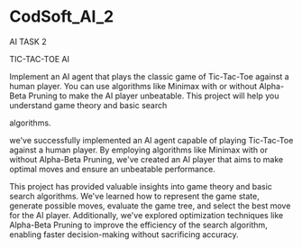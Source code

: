 # CodSoft_AI_2
AI TASK 2

TIC-TAC-TOE AI

Implement an AI agent that plays the classic game of Tic-Tac-Toe
against a human player. You can use algorithms like Minimax with
or without Alpha-Beta Pruning to make the AI player unbeatable.
This project will help you understand game theory and basic search

algorithms.


 we've successfully implemented an AI agent capable of playing Tic-Tac-Toe against a human player. By employing algorithms like Minimax with or without Alpha-Beta Pruning, we've created an AI player that aims to make optimal moves and ensure an unbeatable performance.

This project has provided valuable insights into game theory and basic search algorithms. We've learned how to represent the game state, generate possible moves, evaluate the game tree, and select the best move for the AI player. Additionally, we've explored optimization techniques like Alpha-Beta Pruning to improve the efficiency of the search algorithm, enabling faster decision-making without sacrificing accuracy.
